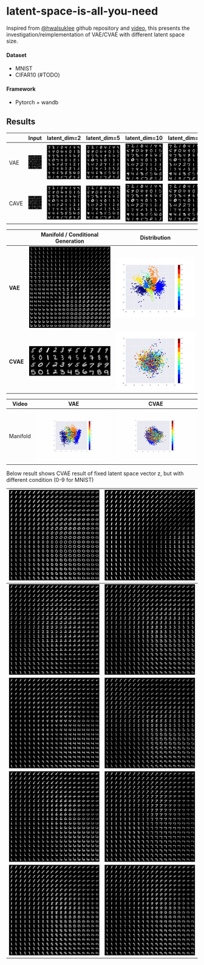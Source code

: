 

# latent-space-is-all-you-need

Inspired from [@hwalsuklee](https://github.com/hwalsuklee/tensorflow-mnist-VAE) github repository and [video](https://www.youtube.com/watch?v=o_peo6U7IRM), this presents the investigation/reimplementation of VAE/CVAE with different latent space size.

#### **Dataset**

* MNIST
* CIFAR10 (#TODO)

#### **Framework**

* Pytorch + wandb



## Results

|      | Input                             | latent_dim=2                | latent_dim=5                | latent_dim=10                 | latent_dim=20                 |
| ---- | --------------------------------- | --------------------------- | --------------------------- | ----------------------------- | ----------------------------- |
| VAE  | ![input](vae\input.png?raw=true)  | ![2d](vae\2d.png?raw=true)  | ![5d](vae\5d.png?raw=true)  | ![10d](vae\10d.png?raw=true)  | ![20d](vae\20d.png?raw=true)  |
| CAVE | ![input](cvae\input.png?raw=true) | ![2d](cvae\2d.png?raw=true) | ![5d](cvae\5d.png?raw=true) | ![10d](cvae\10d.png?raw=true) | ![20d](cvae\20d.png?raw=true) |



|          | Manifold / Conditional Generation           | Distribution                            |
| -------- | ------------------------------------------- | --------------------------------------- |
| **VAE**  | ![vaewalk](vae\vaewalk.png?raw=true)        | ![manifold](vae\manifold.png?raw=true)  |
| **CVAE** | ![cond_style](cvae\cond_style.jpg?raw=true) | ![manifold](cvae\manifold.png?raw=true) |

| Video    | VAE                                                          | CVAE                                                         |
| -------- | ------------------------------------------------------------ | ------------------------------------------------------------ |
| Manifold | <img src="vae\manifold.gif?raw=true" alt="manifold" style="zoom:150%;" /> | <img src="cvae\manifold.gif?raw=true" alt="manifold" style="zoom:150%;" /> |

Below result shows CVAE result of fixed latent space vector z, but with different condition (0-9 for MNIST)

| ![vaewalk_0](cvae\condition\vaewalk_0.jpg?raw=true) | ![vaewalk_1](cvae\condition\vaewalk_1.jpg?raw=true) |
| --------------------------------------------------- | --------------------------------------------------- |
| ![vaewalk_2](cvae\condition\vaewalk_2.jpg?raw=true) | ![vaewalk_3](cvae\condition\vaewalk_3.jpg?raw=true) |
| ![vaewalk_4](cvae\condition\vaewalk_4.jpg?raw=true) | ![vaewalk_5](cvae\condition\vaewalk_5.jpg?raw=true) |
| ![vaewalk_6](cvae\condition\vaewalk_6.jpg?raw=true) | ![vaewalk_7](cvae\condition\vaewalk_7.jpg?raw=true) |
| ![vaewalk_8](cvae\condition\vaewalk_8.jpg?raw=true) | ![vaewalk_9](cvae\condition\vaewalk_9.jpg?raw=true) |


